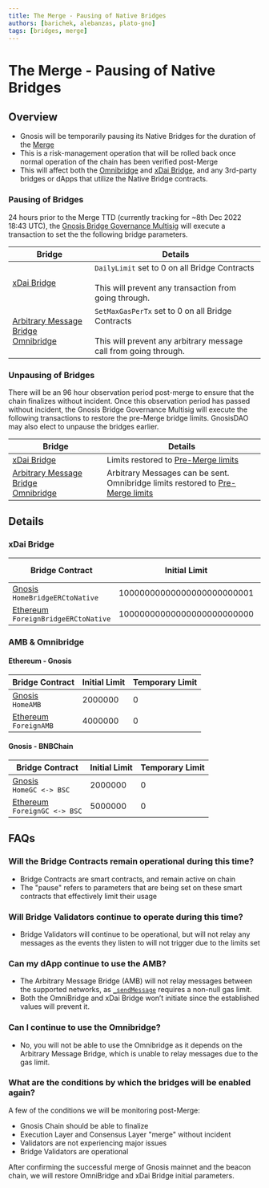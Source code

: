 ```yaml
---
title: The Merge - Pausing of Native Bridges
authors: [barichek, alebanzas, plato-gno]
tags: [bridges, merge]
---
```


# The Merge - Pausing of Native Bridges

## Overview

- Gnosis will be temporarily pausing its Native Bridges for the duration of the [Merge](../docs/specs/hard-forks/merge.md)
- This is a risk-management operation that will be rolled back once normal operation of the chain has been verified post-Merge
- This will affect both the [Omnibridge](../docs/bridges/tokenbridge/omnibridge.md) and [xDai Bridge](../docs/bridges/tokenbridge/xdai-bridge.md), and any 3rd-party bridges or dApps that utilize the Native Bridge contracts. 

### Pausing of Bridges

24 hours prior to the Merge TTD (currently tracking for ~8th Dec 2022 18:43 UTC), the [Gnosis Bridge Governance Multisig](../docs/bridges/governance/README.md) will execute a transaction to set the the following bridge parameters. 

| Bridge                                                                                                                             | Details                                                                                                                        |
| ---------------------------------------------------------------------------------------------------------------------------------- | ------------------------------------------------------------------------------------------------------------------------------ |
| [xDai Bridge](../docs/bridges/tokenbridge/xdai-bridge.md)                                                                          | `DailyLimit` set to 0 on all Bridge Contracts<br /><br /> This will prevent any transaction from going through.                |
| [Arbitrary Message Bridge](../docs/bridges/tokenbridge/amb-bridge.md)<br />[Omnibridge](../docs/bridges/tokenbridge/omnibridge.md) | `SetMaxGasPerTx` set to 0 on all Bridge Contracts<br /><br /> This will prevent any arbitrary message call from going through. |

### Unpausing of Bridges

There will be an 96 hour observation period post-merge to ensure that the chain finalizes without incident. Once this observation period has passed without incident, the Gnosis Bridge Governance Multisig will execute the following transactions to restore the pre-Merge bridge limits. GnosisDAO may also elect to unpause the bridges earlier. 

| Bridge                                                                                                                             | Details                                                                                                                                       |
| ---------------------------------------------------------------------------------------------------------------------------------- | --------------------------------------------------------------------------------------------------------------------------------------------- |
| [xDai Bridge](../docs/bridges/tokenbridge/xdai-bridge.md)                                                                          | Limits restored to [Pre-Merge limits](../docs/bridges/tokenbridge/xdai-bridge.md#fees--daily-limits)                                          |
| [Arbitrary Message Bridge](../docs/bridges/tokenbridge/amb-bridge.md)<br />[Omnibridge](../docs/bridges/tokenbridge/omnibridge.md) | Arbitrary Messages can be sent.<br />Omnibridge limits restored to [Pre-Merge limits](../docs/bridges/tokenbridge/omnibridge.md#daily-limits) |

## Details

### xDai Bridge

| Bridge Contract                                                                                                                         | Initial Limit                | Temporary Limit |
| --------------------------------------------------------------------------------------------------------------------------------------- | ---------------------------- | --------- |
| [Gnosis](https://gnosisscan.io/address/0x7301cfa0e1756b71869e93d4e4dca5c7d0eb0aa6#readProxyContract) <br /> `HomeBridgeERCtoNative`     | 10000000000000000000000001   | 0         |
| [Ethereum](https://etherscan.io/address/0x4aa42145aa6ebf72e164c9bbc74fbd3788045016#readProxyContract) <br /> `ForeignBridgeERCtoNative` | 10000000000000000000000000 | 0         |

### AMB & Omnibridge

#### Ethereum - Gnosis

| Bridge Contract                                                                                                           | Initial Limit | Temporary Limit |
| ------------------------------------------------------------------------------------------------------------------------- | ------------- | --------- |
| [Gnosis](https://gnosisscan.io/address/0x75df5af045d91108662d8080fd1fefad6aa0bb59#readProxyContract) <br /> `HomeAMB`    | 2000000     | 0         |
| [Ethereum](https://etherscan.io/address/0x4C36d2919e407f0Cc2Ee3c993ccF8ac26d9CE64e#readProxyContract) <br /> `ForeignAMB` | 4000000     | 0         |

#### Gnosis - BNBChain

| Bridge Contract                                                                                                                 | Initial Limit | Temporary Limit |
| ------------------------------------------------------------------------------------------------------------------------------- | ------------- | --------- |
| [Gnosis](https://gnosisscan.io/address/0x162e898bd0aacb578c8d5f8d6ca588c13d2a383f#readProxyContract) <br /> `HomeGC <-> BSC`    | 2000000     | 0         |
| [Ethereum](https://bscscan.com/address/0x05185872898b6f94aa600177ef41b9334b1fa48b#readProxyContract) <br /> `ForeignGC <-> BSC` | 5000000     | 0         |

## FAQs

### Will the Bridge Contracts remain operational during this time?

* Bridge Contracts are smart contracts, and remain active on chain
* The "pause" refers to parameters that are being set on these smart contracts that effectively limit their usage

### Will Bridge Validators continue to operate during this time?

* Bridge Validators will continue to be operational, but will not relay any messages as the events they listen to will not trigger due to the limits set

### Can my dApp continue to use the AMB?

* The Arbitrary Message Bridge (AMB) will not relay messages between the supported networks, as [`_sendMessage`](https://gnosisscan.io/address/0x525127c1f5670cc102b26905dccf8245c05c164f#code#L1428) requires a non-null gas limit.  
* Both the OmniBridge and xDai Bridge won’t initiate since the established values will prevent it. 

### Can I continue to use the Omnibridge?
  
* No, you will not be able to use the Omnibridge as it depends on the Arbitrary Message Bridge, which is unable to relay messages due to the gas limit. 

### What are the conditions by which the bridges will be enabled again?

A few of the conditions we will be monitoring post-Merge: 

* Gnosis Chain should be able to finalize
* Execution Layer and Consensus Layer "merge" without incident
* Validators are not experiencing major issues
* Bridge Validators are operational

After confirming the successful merge of Gnosis mainnet and the beacon chain, we will restore OmniBridge and xDai Bridge initial parameters.  